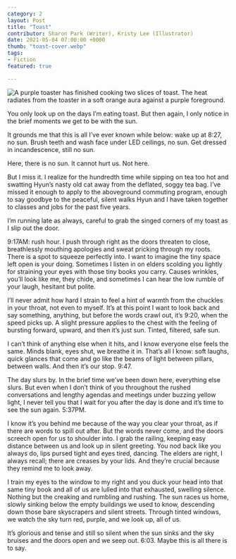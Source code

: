 ```yaml
---
category: 2
layout: Post
title: "Toast"
contributor: Sharon Park (Writer), Kristy Lee (Illustrator)
date: 2021-05-04 07:00:00 +0000
thumb: "toast-cover.webp"
tags: 
- Fiction
featured: true

---
```

<div class="center">
    <img src="{{ site.baseurl }}/uploads/2/toast-cover.png" 
        alt="A purple toaster has finished cooking two slices of toast. The heat radiates from the toaster in a soft orange aura against a purple foreground."
        class="w650">
</div>

You only look up on the days I’m eating toast. But then again, I only notice in the brief moments we get to be with the sun.

It grounds me that this is all I’ve ever known while below: wake up at 8:27, no sun. Brush teeth and wash face under LED ceilings, no sun. Get dressed in incandescence, still no sun. 

Here, there is no sun. It cannot hurt us. Not here.

But I miss it. I realize for the hundredth time while sipping on tea too hot and swatting Hyun’s nasty old cat away from the deflated, soggy tea bag. I’ve missed it enough to apply to the aboveground commuting program, enough to say goodbye to the peaceful, silent walks Hyun and I have taken together to classes and jobs for the past five years. 

I’m running late as always, careful to grab the singed corners of my toast as I slip out the door. 

9:17AM: rush hour. I push through right as the doors threaten to close, breathlessly mouthing apologies and sweat pricking through my roots. There is a spot to squeeze perfectly into. I want to imagine the tiny space left open is your doing. Sometimes I listen in on elders scolding you lightly for straining your eyes with those tiny books you carry. Causes wrinkles, you’ll look like me, they chide, and sometimes I can hear the low rumble of your laugh, hesitant but polite. 

I’ll never admit how hard I strain to feel a hint of warmth from the chuckles in your throat, not even to myself. It’s at this point I want to look back and say something, anything, but before the words crawl out, it’s 9:20, when the speed picks up. A slight pressure applies to the chest with the feeling of bursting forward, upward, and then it’s just sun. Tinted, filtered, safe sun. 

I can’t think of anything else when it hits, and I know everyone else feels the same. Minds blank, eyes shut, we breathe it in. That’s all I know: soft laughs, quick glances that come and go like the beams of light between pillars, between walls. And then it’s our stop. 9:47. 

The day slurs by. In the brief time we’ve been down here, everything else slurs. But even when I don’t think of you throughout the rushed conversations and lengthy agendas and meetings under buzzing yellow light, I never tell you that I wait for you after the day is done and it’s time to see the sun again. 5:37PM. 

I know it’s you behind me because of the way you clear your throat, as if there are words to spill out after. But the words never come, and the doors screech open for us to shoulder into. I grab the railing, keeping easy distance between us and look up in silent greeting. You nod back like you always do, lips pursed tight and eyes tired, dancing. The elders are right, I always recall; there are creases by your lids. And they’re crucial because they remind me to look away. 

I train my eyes to the window to my right and you duck your head into that same tiny book and all of us are lulled into that exhausted, swelling silence. Nothing but the creaking and rumbling and rushing. The sun races us home, slowly sinking below the empty buildings we used to know, descending down those bare skyscrapers and silent streets. Through tinted windows, we watch the sky turn red, purple, and we look up, all of us. 

It’s glorious and tense and still so silent when the sun sinks and the sky bruises and the doors open and we seep out. 6:03. 
Maybe this is all there is to say.
